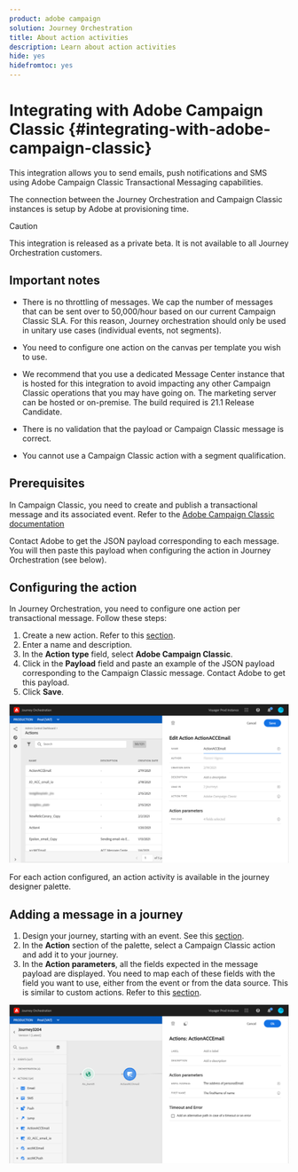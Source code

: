 ```yaml
---
product: adobe campaign
solution: Journey Orchestration
title: About action activities
description: Learn about action activities
hide: yes
hidefromtoc: yes
---
```


# Integrating with Adobe Campaign Classic {#integrating-with-adobe-campaign-classic}

This integration allows you to send emails, push notifications and SMS using Adobe Campaign Classic Transactional Messaging capabilities.

The connection between the Journey Orchestration and Campaign Classic instances is setup by Adobe at provisioning time.

>[!CAUTION]
>
> This integration is released as a private beta. It is not available to all Journey Orchestration customers.

## Important notes

* There is no throttling of messages. We cap the number of messages that can be sent over to 50,000/hour based on our current Campaign Classic SLA. For this reason, Journey orchestration should only be used in unitary use cases (individual events, not segments).

* You need to configure one action on the canvas per template you wish to use. 

* We recommend that you use a dedicated Message Center instance that is hosted for this integration to avoid impacting any other Campaign Classic operations that you may have going on. The marketing server can be hosted or on-premise. The build required is 21.1 Release Candidate. 

* There is no validation that the payload or Campaign Classic message is correct.

* You cannot use a Campaign Classic action with a segment qualification.

## Prerequisites

In Campaign Classic, you need to create and publish a transactional message and its associated event. Refer to the [Adobe Campaign Classic documentation](https://experienceleague.adobe.com/docs/campaign-classic/using/transactional-messaging/introduction/about-transactional-messaging.html#transactional-messaging)

Contact Adobe to get the JSON payload corresponding to each message. You will then paste this payload when configuring the action in Journey Orchestration (see below).

## Configuring the action

In Journey Orchestration, you need to configure one action per transactional message. Follow these steps:

1. Create a new action. Refer to this [section](../action/action.md).
1. Enter a name and description.
1. In the **Action type** field, select **Adobe Campaign Classic**.
1. Click in the **Payload** field and paste an example of the JSON payload corresponding to the Campaign Classic message. Contact Adobe to get this payload.
1. Click **Save**.

![](../assets/accintegration1.png)

For each action configured, an action activity is available in the journey designer palette.

## Adding a message in a journey

1. Design your journey, starting with an event. See this [section](../building-journeys/journey.md).
1. In the **Action** section of the palette, select a Campaign Classic action and add it to your journey.
1. In the **Action parameters**, all the fields expected in the message payload are displayed. You need to map each of these fields with the field you want to use, either from the event or from the data source. This is similar to custom actions. Refer to this [section](../building-journeys/using-custom-actions.md).

![](../assets/accintegration2.png)

